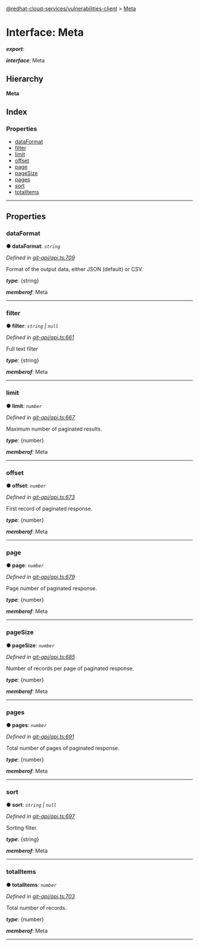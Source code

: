 [@redhat-cloud-services/vulnerabilities-client](../README.md) > [Meta](../interfaces/meta.md)

# Interface: Meta

*__export__*: 

*__interface__*: Meta

## Hierarchy

**Meta**

## Index

### Properties

* [dataFormat](meta.md#dataformat)
* [filter](meta.md#filter)
* [limit](meta.md#limit)
* [offset](meta.md#offset)
* [page](meta.md#page)
* [pageSize](meta.md#pagesize)
* [pages](meta.md#pages)
* [sort](meta.md#sort)
* [totalItems](meta.md#totalitems)

---

## Properties

<a id="dataformat"></a>

###  dataFormat

**● dataFormat**: *`string`*

*Defined in [git-api/api.ts:709](https://github.com/RedHatInsights/javascript-clients/blob/master/packages/vulnerabilities/git-api/api.ts#L709)*

Format of the output data, either JSON (default) or CSV.

*__type__*: {string}

*__memberof__*: Meta

___
<a id="filter"></a>

###  filter

**● filter**: *`string` \| `null`*

*Defined in [git-api/api.ts:661](https://github.com/RedHatInsights/javascript-clients/blob/master/packages/vulnerabilities/git-api/api.ts#L661)*

Full text filter

*__type__*: {string}

*__memberof__*: Meta

___
<a id="limit"></a>

###  limit

**● limit**: *`number`*

*Defined in [git-api/api.ts:667](https://github.com/RedHatInsights/javascript-clients/blob/master/packages/vulnerabilities/git-api/api.ts#L667)*

Maximum number of paginated results.

*__type__*: {number}

*__memberof__*: Meta

___
<a id="offset"></a>

###  offset

**● offset**: *`number`*

*Defined in [git-api/api.ts:673](https://github.com/RedHatInsights/javascript-clients/blob/master/packages/vulnerabilities/git-api/api.ts#L673)*

First record of paginated response.

*__type__*: {number}

*__memberof__*: Meta

___
<a id="page"></a>

###  page

**● page**: *`number`*

*Defined in [git-api/api.ts:679](https://github.com/RedHatInsights/javascript-clients/blob/master/packages/vulnerabilities/git-api/api.ts#L679)*

Page number of paginated response.

*__type__*: {number}

*__memberof__*: Meta

___
<a id="pagesize"></a>

###  pageSize

**● pageSize**: *`number`*

*Defined in [git-api/api.ts:685](https://github.com/RedHatInsights/javascript-clients/blob/master/packages/vulnerabilities/git-api/api.ts#L685)*

Number of records per page of paginated response.

*__type__*: {number}

*__memberof__*: Meta

___
<a id="pages"></a>

###  pages

**● pages**: *`number`*

*Defined in [git-api/api.ts:691](https://github.com/RedHatInsights/javascript-clients/blob/master/packages/vulnerabilities/git-api/api.ts#L691)*

Total number of pages of paginated response.

*__type__*: {number}

*__memberof__*: Meta

___
<a id="sort"></a>

###  sort

**● sort**: *`string` \| `null`*

*Defined in [git-api/api.ts:697](https://github.com/RedHatInsights/javascript-clients/blob/master/packages/vulnerabilities/git-api/api.ts#L697)*

Sorting filter.

*__type__*: {string}

*__memberof__*: Meta

___
<a id="totalitems"></a>

###  totalItems

**● totalItems**: *`number`*

*Defined in [git-api/api.ts:703](https://github.com/RedHatInsights/javascript-clients/blob/master/packages/vulnerabilities/git-api/api.ts#L703)*

Total number of records.

*__type__*: {number}

*__memberof__*: Meta

___


